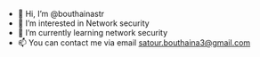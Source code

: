 - 👋 Hi, I’m @bouthainastr
- 👀 I’m interested in Network security 
- 🌱 I’m currently learning network security 
- 📫 You can contact me via email satour.bouthaina3@gmail.com 

<!---
bouthainastr/bouthainastr is a ✨ special ✨ repository because its `README.md` (this file) appears on your GitHub profile.
You can click the Preview link to take a look at your changes.
--->
